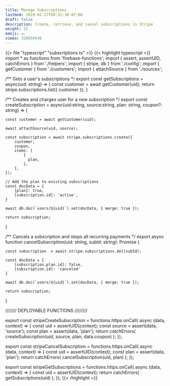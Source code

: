 ```yaml
---
title: Manage Subscriptions
lastmod: 2019-02-27T09:32:30-07:00
draft: false
description: Create, retrieve, and cancel subscriptions in Stripe
weight: 21
emoji: 💶
vimeo: 320659436
---
```


{{< file "typescript" "subscriptions.ts" >}}
{{< highlight typescript >}}
import * as functions from 'firebase-functions';
import { assert, assertUID, catchErrors } from './helpers';
import { stripe, db } from './config'; 
import { getCustomer } from './customers';
import { attachSource } from './sources';


/**
Gets a user's subscriptions
*/
export const getSubscriptions = async(uid: string) => {
    const customer = await getCustomer(uid);
    return stripe.subscriptions.list({ customer });
}

/**
Creates and charges user for a new subscription
*/
export const createSubscription = async(uid:string, source:string, plan: string, coupon?: string) => {
 
    const customer = await getCustomer(uid);

    await attachSource(uid, source);

    const subscription = await stripe.subscriptions.create({
        customer,
        coupon,
        items: [
            {
              plan,
            },
        ],
    });

    // Add the plan to existing subscriptions
    const docData = {
        [plan]: true,
        [subscription.id]: 'active',
    }

    await db.doc(`users/${uid}`).set(docData, { merge: true });

    return subscription;
}

/**
Cancels a subscription and stops all recurring payments
*/
export async function cancelSubscription(uid: string, subId: string): Promise<any> {

    const subscription  = await stripe.subscriptions.del(subId);

    const docData = {
        [subscription.plan.id]: false,
        [subscription.id]: 'canceled'
    }

    await db.doc(`users/${uid}`).set(docData, { merge: true });

    return subscription;
}

/////// DEPLOYABLE FUNCTIONS ////////

export const stripeCreateSubscription = functions.https.onCall( async (data, context) => {
    const uid = assertUID(context);
    const source = assert(data, 'source');
    const plan = assert(data, 'plan');
    return catchErrors( createSubscription(uid, source, plan, data.coupon) );
});

export const stripeCancelSubscription = functions.https.onCall( async (data, context) => {
    const uid = assertUID(context);
    const plan = assert(data, 'plan');
    return catchErrors( cancelSubscription(uid, plan) );
});

export const stripeGetSubscriptions = functions.https.onCall( async (data, context) => {
    const uid = assertUID(context);
    return catchErrors( getSubscriptions(uid) );
});
{{< /highlight >}}